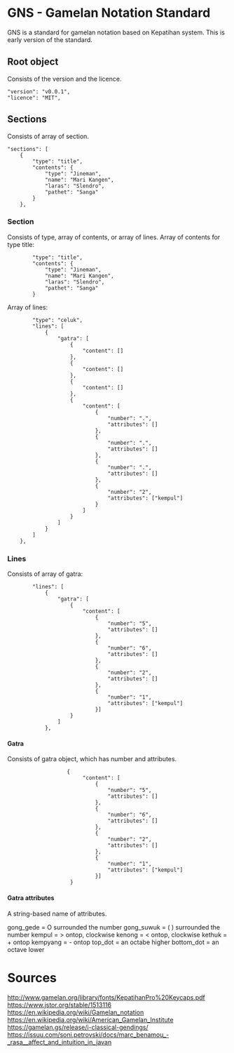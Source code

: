 # GNS - Gamelan Notation Standard

GNS is a standard for gamelan notation based on Kepatihan system. This is early version of the standard.

## Root object

Consists of the version and the licence.

    "version": "v0.0.1",
    "licence": "MIT",

## Sections

Consists of array of section.

    "sections": [
        {
            "type": "title",
            "contents": {
                "type": "Jineman",
                "name": "Mari Kangen",
                "laras": "Slendro",
                "pathet": "Sanga"
            }
        },

### Section

Consists of type, array of contents, or array of lines.
Array of contents for type title:

            "type": "title",
            "contents": {
                "type": "Jineman",
                "name": "Mari Kangen",
                "laras": "Slendro",
                "pathet": "Sanga"
            }

Array of lines:

            "type": "celuk",
            "lines": [
                {
                    "gatra": [
                        {
                            "content": []
                        },
                        {
                            "content": []
                        },
                        {
                            "content": []
                        },
                        {
                            "content": [
                                {
                                    "number": ".",
                                    "attributes": []
                                },
                                {
                                    "number": ".",
                                    "attributes": []
                                },
                                {
                                    "number": ".",
                                    "attributes": []
                                },
                                {
                                    "number": "2",
                                    "attributes": ["kempul"]
                                }
                            ]
                        }
                    ]
                }
            ]
        },

### Lines

Consists of array of gatra:

            "lines": [
                {
                    "gatra": [
                        {
                            "content": [
                                {
                                    "number": "5",
                                    "attributes": []
                                },
                                {
                                    "number": "6",
                                    "attributes": []
                                },
                                {
                                    "number": "2",
                                    "attributes": []
                                },
                                {
                                    "number": "1",
                                    "attributes": ["kempul"]
                                }]
                        }
                    ]
                },


#### Gatra

Consists of gatra object, which has number and attributes.

                       {
                            "content": [
                                {
                                    "number": "5",
                                    "attributes": []
                                },
                                {
                                    "number": "6",
                                    "attributes": []
                                },
                                {
                                    "number": "2",
                                    "attributes": []
                                },
                                {
                                    "number": "1",
                                    "attributes": ["kempul"]
                                }]
                        }

#### Gatra attributes

A string-based name of attributes.

gong_gede = O surrounded the number
gong_suwuk = ( ) surrounded the number
kempul = > ontop, clockwise
kenong = < ontop, clockwise
kethuk = + ontop
kempyang = - ontop 
top_dot = an octabe higher
bottom_dot = an octave lower

# Sources

http://www.gamelan.org/library/fonts/KepatihanPro%20Keycaps.pdf
https://www.jstor.org/stable/1513116
https://en.wikipedia.org/wiki/Gamelan_notation
https://en.wikipedia.org/wiki/American_Gamelan_Institute
https://gamelan.gs/release/i-classical-gendings/
https://issuu.com/soni.petrovski/docs/marc_benamou_-_rasa__affect_and_intuition_in_javan